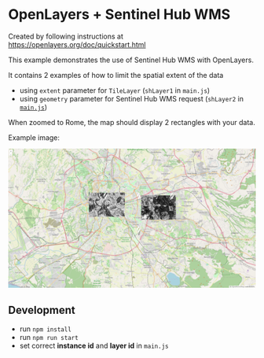 # OpenLayers + Sentinel Hub WMS

Created by following instructions at https://openlayers.org/doc/quickstart.html

This example demonstrates the use of Sentinel Hub WMS with OpenLayers.

It contains 2 examples of how to limit the spatial extent of the data
- using `extent` parameter for `TileLayer` (`shLayer1` in `main.js`)
- using `geometry` parameter for Sentinel Hub WMS request (`shLayer2` in [`main.js`](./main.js)) 

When zoomed to Rome, the map should display 2 rectangles with your data.

Example image:

![screenshot](./screenshot.png)

## Development
- run `npm install`
- run `npm run start`
- set correct **instance id** and **layer id** in `main.js`
